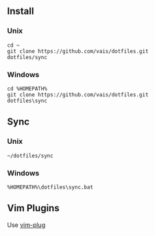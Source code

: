 ## Install

### Unix
```
cd ~
git clone https://github.com/vais/dotfiles.git
dotfiles/sync
```

### Windows
```
cd %HOMEPATH%
git clone https://github.com/vais/dotfiles.git
dotfiles\sync
```

## Sync

### Unix
```
~/dotfiles/sync
```

### Windows
```
%HOMEPATH%\dotfiles\sync.bat
```

## Vim Plugins
Use [vim-plug](https://github.com/junegunn/vim-plug)

